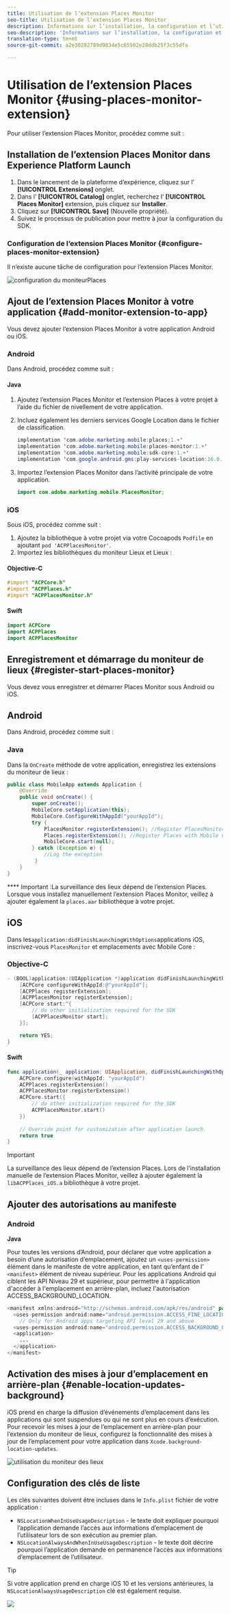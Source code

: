 ```yaml
---
title: Utilisation de l’extension Places Monitor
seo-title: Utilisation de l’extension Places Monitor
description: Informations sur l’installation, la configuration et l’utilisation de l’extension Places Monitor.
seo-description: 'Informations sur l’installation, la configuration et l’utilisation de l’extension Places Monitor. '
translation-type: tm+mt
source-git-commit: a2e30282789d9834e5c65502e28ddb25f3c55dfa

---
```



# Utilisation de l’extension Places Monitor {#using-places-monitor-extension}

Pour utiliser l’extension Places Monitor, procédez comme suit :

## Installation de l’extension Places Monitor dans Experience Platform Launch

1. Dans le lancement de la plateforme d’expérience, cliquez sur l’ **[!UICONTROL Extensions]** onglet.
1. Dans l’ **[!UICONTROL Catalog]** onglet, recherchez l’ **[!UICONTROL Places Monitor]** extension, puis cliquez sur **Installer**.
1. Cliquez sur **[!UICONTROL Save]** (Nouvelle propriété).
1. Suivez le processus de publication pour mettre à jour la configuration du SDK.

### Configuration de l’extension Places Monitor {#configure-places-monitor-extension}

Il n’existe aucune tâche de configuration pour l’extension Places Monitor.

![configuration du moniteur](/help/assets/configure_places_monitor.png)Places ‌

## Ajout de l’extension Places Monitor à votre application {#add-monitor-extension-to-app}

Vous devez ajouter l’extension Places Monitor à votre application Android ou iOS.

### Android

Dans Android, procédez comme suit :

#### Java

1. Ajoutez l’extension Places Monitor et l’extension Places à votre projet à l’aide du fichier de nivellement de votre application.

1. Incluez également les derniers services Google Location dans le fichier de classification.

   ```java
   implementation 'com.adobe.marketing.mobile:places:1.+'
   implementation 'com.adobe.marketing.mobile:places-monitor:1.+'
   implementation 'com.adobe.marketing.mobile:sdk-core:1.+'
   implementation 'com.google.android.gms:play-services-location:16.0.0'
   ```

1. Importez l’extension Places Monitor dans l’activité principale de votre application.

   ```java
   import com.adobe.marketing.mobile.PlacesMonitor;
   ```

### iOS

Sous iOS, procédez comme suit :

1. Ajoutez la bibliothèque à votre projet via votre Cocoapods `Podfile` en ajoutant `pod 'ACPPlacesMonitor'`.
1. Importez les bibliothèques du moniteur Lieux et Lieux :

#### Objective-C

```objectivec
#import "ACPCore.h"
#import "ACPPlaces.h"
#import "ACPPlacesMonitor.h"
```

#### Swift

```swift
import ACPCore
import ACPPlaces
import ACPPlacesMonitor
```


## Enregistrement et démarrage du moniteur de lieux {#register-start-places-monitor}

Vous devez vous enregistrer et démarrer Places Monitor sous Android ou iOS.

## Android

Dans Android, procédez comme suit :

### Java

Dans la `OnCreate` méthode de votre application, enregistrez les extensions du moniteur de lieux :

```java
public class MobileApp extends Application {
    @Override
    public void onCreate() {
        super.onCreate();
        MobileCore.setApplication(this);
        MobileCore.ConfigureWithAppId("yourAppId");
        try {
            PlacesMonitor.registerExtension(); //Register PlacesMonitor with Mobile Core
            Places.registerExtension(); //Register Places with Mobile Core
            MobileCore.start(null);
        } catch (Exception e) {
            //Log the exception
         }
    }
}
```

**** Important :La surveillance des lieux dépend de l’extension Places. Lorsque vous installez manuellement l’extension Places Monitor, veillez à ajouter également la `places.aar` bibliothèque à votre projet.

## iOS

Dans les`application:didFinishLaunchingWithOptions`applications iOS, inscrivez-vous `PlacesMonitor` et emplacements avec Mobile Core :

### Objective-C

```objectivec
- (BOOL)application:(UIApplication *)application didFinishLaunchingWithOptions:(NSDictionary*)launchOptions {
    [ACPCore configureWithAppId:@"yourAppId"];
    [ACPPlaces registerExtension];
    [ACPPlacesMonitor registerExtension];
    [ACPCore start:^{            
        // do other initialization required for the SDK
        [ACPPlacesMonitor start];
    }];

    return YES; 
}
```

#### Swift

```swift
func application(_ application: UIApplication, didFinishLaunchingWithOptions launchOptions: [UIApplication.LaunchOptionsKey: Any]?) -> Bool {
    ACPCore.configure(withAppId: "yourAppId")
    ACPPlaces.registerExtension()       
    ACPPlacesMonitor.registerExtension()
    ACPCore.start({
        // do other initialization required for the SDK
        ACPPlacesMonitor.start()
    })
    
    // Override point for customization after application launch.        
    return true
}
```

>[!IMPORTANT]
>
>La surveillance des lieux dépend de l’extension Places. Lors de l’installation manuelle de l’extension Places Monitor, veillez à ajouter également la `libACPPlaces_iOS.a` bibliothèque à votre projet.


## Ajouter des autorisations au manifeste

### Android

**Java**

Pour toutes les versions d’Android, pour déclarer que votre application a besoin d’une autorisation d’emplacement, ajoutez un `<uses-permission>` élément dans le manifeste de votre application, en tant qu’enfant de l’ `<manifest>` élément de niveau supérieur. Pour les applications Android qui ciblent les API Niveau 29 et supérieur, pour permettre à l'application d'accéder à l'emplacement en arrière-plan, incluez l'autorisation ACCESS_BACKGROUND_LOCATION.

```java
<manifest xmlns:android="http://schemas.android.com/apk/res/android" package="com.adobe.placesapp">
  <uses-permission android:name="android.permission.ACCESS_FINE_LOCATION" />
    // Only for Android apps targeting API level 29 and above
  <uses-permission android:name="android.permission.ACCESS_BACKGROUND_LOCATION" /> 
  <application>        
    ...    
  </application>
</manifest>
```


## Activation des mises à jour d’emplacement en arrière-plan {#enable-location-updates-background}

iOS prend en charge la diffusion d’événements d’emplacement dans les applications qui sont suspendues ou qui ne sont plus en cours d’exécution. Pour recevoir les mises à jour de l’emplacement en arrière-plan pour l’extension du moniteur de lieux, configurez la fonctionnalité des mises à jour de l’emplacement pour votre application dans `Xcode.background-location-updates`.

![utilisation du moniteur des lieux](/help/assets/using-the-places-monitor_1.png)

## Configuration des clés de liste

Les clés suivantes doivent être incluses dans le `Info.plist` fichier de votre application :

* `NSLocationWhenInUseUsageDescription` - le texte doit expliquer pourquoi l’application demande l’accès aux informations d’emplacement de l’utilisateur lors de son exécution au premier plan.
* `NSLocationAlwaysAndWhenInUseUsageDescription` - le texte doit décrire pourquoi l’application demande en permanence l’accès aux informations d’emplacement de l’utilisateur.

>[!TIP]
>
>Si votre application prend en charge iOS 10 et les versions antérieures, la `NSLocationAlwaysUsageDescription` clé est également requise.

![](/help/assets/using-the-places-monitor_2.png)

